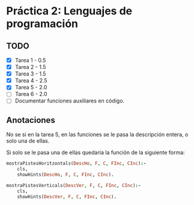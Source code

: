# Práctica 2: Lenguajes de programación

## TODO

- [x] Tarea 1 - 0.5
- [x] Tarea 2 - 1.5
- [x] Tarea 3 - 1.5
- [x] Tarea 4 - 2.5
- [x] Tarea 5 - 2.0
- [ ] Tarea 6 - 2.0
- [ ] Documentar funciones auxiliares en código.

## Anotaciones

No se si en la tarea 5, en las funciones se le pasa la descripción entera, o solo una de ellas.

Si solo se le pasa una de ellas quedaría la función de la siguiente forma:

```prolog
mostraPistesHoritzontals(DescHo, F, C, FInc, CInc):-
    cls,
    showHints(DescHo, F, C, FInc, CInc).

mostraPistesVerticals(DescVer, F, C, FInc, CInc):-
    cls,
    showHints(DescVer, F, C, FInc, CInc).
```